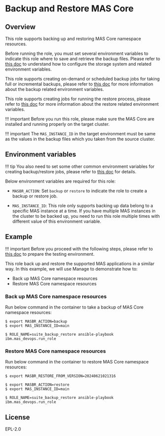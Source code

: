 Backup and Restore MAS Core
===============================================================================

Overview
-------------------------------------------------------------------------------
This role supports backing up and restoring MAS Core namespace resources.

Before running the role, you must set several environment variables to indicate this role where to save and retrieve the backup files. Please refer to [this doc](../playbooks/masbr-storage.md) to understand how to configure the storage system and related environment variables.

This role supports creating on-demand or scheduled backup jobs for taking full or incremental backups, please refer to [this doc](../playbooks/masbr-vars.md#backup) for more information about the backup related environment variables.

This role supports creating jobs for running the restore process, please refer to [this doc](../playbooks/masbr-vars.md#restore) for more information about the restore related environment variables.

!!! important
    Before you run this role, please make sure the MAS Core are installed and running properly on the target cluster.

!!! important
    The `MAS_INSTANCE_ID` in the target environment must be same as the values in the backup files which you taken from the source cluster.


Environment variables
-------------------------------------------------------------------------------
!!! tip
    You also need to set some other common environment variables for creating backup/restore jobs, please refer to [this doc](../playbooks/masbr-vars.md) for details.

Below environment variables are required for this role:

- `MASBR_ACTION`: Set `backup` or `restore` to indicate the role to create a backup or restore job.

- `MAS_INSTANCE_ID`: This role only supports backing up data belong to a specific MAS instance at a time. If you have multiple MAS instances in the cluster to be backed up, you need to run this role multiple times with different value of this environment variable.


Example
-------------------------------------------------------------------------------
!!! important
    Before you proceed with the following steps, please refer to [this doc](../playbooks/prepare-env.md) to prepare the testing environment.

This role back up and restore the supported MAS applications in a similar way. In this example, we will use Manage to demonstrate how to:

- Back up MAS Core namespace resources
- Restore MAS Core namespace resources

### Back up MAS Core namespace resources
Run below command in the container to take a backup of MAS Core namespace resources:

```shell
$ export MASBR_ACTION=backup
$ export MAS_INSTANCE_ID=main

$ ROLE_NAME=suite_backup_restore ansible-playbook ibm.mas_devops.run_role
```

### Restore MAS Core namespace resources
Run below command in the container to restore MAS Core namespace resources:

```shell
$ export MASBR_RESTORE_FROM_VERSION=20240621021316

$ export MASBR_ACTION=restore
$ export MAS_INSTANCE_ID=main

$ ROLE_NAME=suite_backup_restore ansible-playbook ibm.mas_devops.run_role
```

License
-------------------------------------------------------------------------------

EPL-2.0
